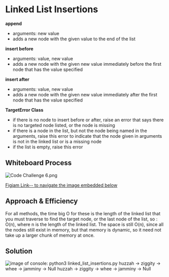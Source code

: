 # Linked List Insertions
<!-- Description of the challenge -->
**append**
- arguments: new value
- adds a new node with the given value to the end of the list

**insert before**
- arguments: value, new value
- adds a new node with the given new value immediately before the first node that has the value specified

**insert after**
- arguments: value, new value
- adds a new node with the given new value immediately after the first node that has the value specified

**TargetError Class**
- if there is no node to insert before or after, raise an error that says there is no targeted node listed, or the node is missing
- if there is a node in the list, but not the node being named in the arguments, raise this error to indicate that the node given in arguments is not in the linked list or is a missing node
- if the list is empty, raise this error

## Whiteboard Process
<!-- Embedded whiteboard image -->

![Code Challenge 6.png](Code%20Challenge%206.png)

[Figjam Link-- to navigate the image embedded below](https://www.figma.com/file/HRVBXiY07qfbTonAutIcmx/Code-Challenge-6?type=whiteboard&node-id=0%3A1&t=4vkf77BXUxQrbTqL-1)



## Approach & Efficiency
<!-- What approach did you take? Why? What is the Big O space/time for this approach? -->

For all methods, the time big O for these is the length of the linked list that you must traverse to find the target node, or the last node of the list, so : O(n), where n is the length of the linked list. The space is still O(n), since all the nodes still exist in memory, but that memory is dynamic, so it need not take up a larger chunk of memory at once. 

## Solution
<!-- Show how to run your code, and examples of it in action -->
![image of console: python3 linked_list_insertions.py  huzzah -> ziggity -> whee -> jamminy -> Null
huzzah -> ziggity -> whee -> jamminy -> Null
](..%2F..%2F..%2F..%2FDesktop%2FScreenshot%202024-04-13%20at%205.57.12%E2%80%AFPM.png)

